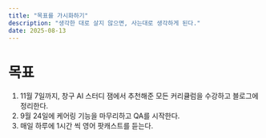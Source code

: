 ```yaml
---
title: "목표를 가시화하기"
description: "생각한 대로 살지 않으면, 사는대로 생각하게 된다."
date: 2025-08-13
---
```


# 목표

1. 11월 7일까지, 창구 AI 스터디 잼에서 추천해준 모든 커리큘럼을 수강하고 블로그에 정리한다.
2. 9월 24일에 케어링 기능을 마무리하고 QA를 시작한다.
3. 매일 하루에 1시간 씩 영어 팟캐스트를 듣는다.
